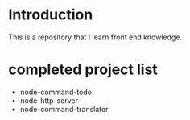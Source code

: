 # Introduction
This is a repository that I learn front end knowledge.

# completed project list
- node-command-todo
- node-http-server
- node-command-translater

